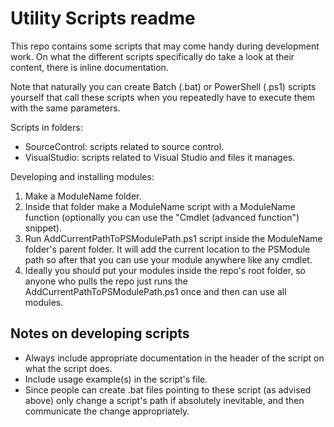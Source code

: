 # Utility Scripts readme



This repo contains some scripts that may come handy during development work. On what the different scripts specifically do take a look at their content, there is inline documentation.

Note that naturally you can create Batch (.bat) or PowerShell (.ps1) scripts yourself that call these scripts when you repeatedly have to execute them with the same parameters.

Scripts in folders:

- SourceControl: scripts related to source control.
- VisualStudio: scripts related to Visual Studio and files it manages.

Developing and installing modules:
1. Make a ModuleName folder.
2. Inside that folder make a ModuleName script with a ModuleName function (optionally you can use the "Cmdlet (advanced function") snippet).
3. Run AddCurrentPathToPSModulePath.ps1 script inside the ModuleName folder's parent folder. It will add the current location to the PSModule path so after that you can use your module anywhere like any cmdlet.
4. Ideally you should put your modules inside the repo's root folder, so anyone who pulls the repo just runs the AddCurrentPathToPSModulePath.ps1 once and then can use all modules.


## Notes on developing scripts

- Always include appropriate documentation in the header of the script on what the script does.
- Include usage example(s) in the script's file.
- Since people can create .bat files pointing to these script (as advised above) only change a script's path if absolutely inevitable, and then communicate the change appropriately.